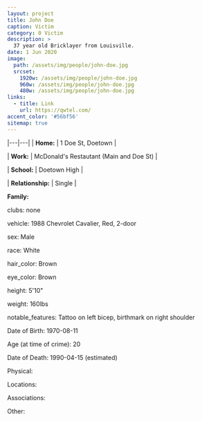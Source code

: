 ```yaml
---
layout: project
title: John Doe
caption: Victim
category: 0 Victim
description: >
  37 year old Bricklayer from Louisville.
date: 1 Jun 2020
image: 
  path: /assets/img/people/john-doe.jpg
  srcset: 
    1920w: /assets/img/people/john-doe.jpg
    960w: /assets/img/people/john-doe.jpg
    480w: /assets/img/people/john-doe.jpg
links:
  - title: Link
    url: https://qwtel.com/
accent_color: '#56bf56'
sitemap: true
---
```

|---|---|
| **Home:** | 1 Doe St, Doetown |

| **Work:** | McDonald's Restautant (Main and Doe St) |

| **School:** | Doetown High |

| **Relationship:** | Single |

**Family:**

clubs: none

vehicle: 1988 Chevrolet Cavalier, Red, 2-door

sex: Male

race: White

hair_color: Brown

eye_color: Brown

height: 5'10"

weight: 160lbs

notable_features: Tattoo on left bicep, birthmark on right shoulder

Date of Birth: 
1970-08-11

Age (at time of crime): 20

Date of Death: 
1990-04-15 (estimated)

Physical:



Locations:



Associations:



Other:




